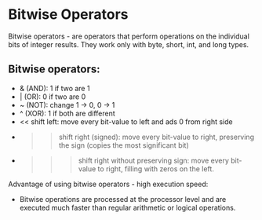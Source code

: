 # Bitwise Operators

Bitwise operators - are operators that perform operations on the individual bits of integer results. They work only with byte, short, int, and long types.

## Bitwise operators: 
- & (AND): 1 if two are 1
- | (OR): 0 if two are 0
- ~ (NOT): change 1 -> 0, 0 -> 1
- ^ (XOR): 1 if both are different
- << shift left: move every bit-value to left and ads 0 from right side
- >> shift right (signed): move every bit-value to right, preserving the sign (copies the most significant bit)
- >>> shift right without preserving sign: move every bit-value to right, filling with zeros on the left.

Advantage of using bitwise operators - high execution speed:
- Bitwise operations are processed at the processor level and are executed much faster than regular arithmetic or logical operations.



